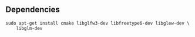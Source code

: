 ## Dependencies

```
sudo apt-get install cmake libglfw3-dev libfreetype6-dev libglew-dev \
	libglm-dev
```
